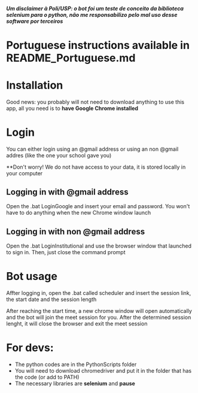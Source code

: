 ##### Um disclaimer à Poli/USP: o bot foi um teste de conceito da biblioteca selenium para o python, não me responsabilizo pelo mal uso desse software por terceiros
# Portuguese instructions available in README_Portuguese.md

# Installation
Good news: you probably will not need to download anything to use this app, all you need is to 
**have Google Chrome installed**
# Login

You can either login using an @gmail address or using an non @gmail addres (like the one your school gave you)

**Don't worry! We do not have access to your data, it is stored locally in your computer

## Logging in with @gmail address
Open the .bat LoginGoogle and insert your email and password. You won't have to do anything when the new Chrome window launch

## Logging in with non @gmail address
Open the .bat LoginInstitutional and use the browser window that launched to sign in. Then, just close the command prompt

# Bot usage
Affter logging in, open the .bat called scheduler and insert the session link, the start date and the session length

After reaching the start time, a new chrome window will open automatically and the bot will join the meet session for you. After the determined session lenght, it will close the browser and exit the meet session

# For devs:
* The python codes are in the PythonScripts folder
* You will need to download chromedriver and put it in the folder that has the code (or add to PATH)
* The necessary libraries are **selenium** and **pause**
